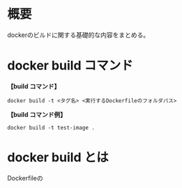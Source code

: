 # 概要
dockerのビルドに関する基礎的な内容をまとめる。

# docker build コマンド
**【build コマンド】**
```
docker build -t <タグ名> <実行するDockerfileのフォルダパス>
```

**【build コマンド例】**
```
docker build -t test-image .
```

# docker build とは
Dockerfileの

# 
